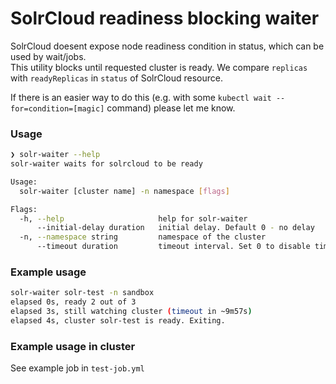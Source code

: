 # SolrCloud readiness blocking waiter

SolrCloud doesent expose node readiness condition in status, which can be used by wait/jobs.  
This utility blocks until requested cluster is ready. We compare `replicas` with `readyReplicas` in `status` of SolrCloud resource.  

If there is an easier way to do this (e.g. with some `kubectl wait --for=condition=[magic]` command) please let me know.

### Usage
```bash
❯ solr-waiter --help
solr-waiter waits for solrcloud to be ready

Usage:
  solr-waiter [cluster name] -n namespace [flags]

Flags:
  -h, --help                     help for solr-waiter
      --initial-delay duration   initial delay. Default 0 - no delay
  -n, --namespace string         namespace of the cluster
      --timeout duration         timeout interval. Set 0 to disable timeout (default 10m0s)
```

### Example usage
```sh
solr-waiter solr-test -n sandbox                                                                                        gke_personal/sandbox
elapsed 0s, ready 2 out of 3
elapsed 3s, still watching cluster (timeout in ~9m57s)
elapsed 4s, cluster solr-test is ready. Exiting.
```

### Example usage in cluster
See example job in `test-job.yml`